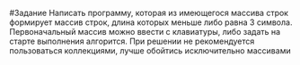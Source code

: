 #Задание
Написать программу, которая из имеющегося массива строк формирует массив строк, длина которых меньше либо равна 3 символа. Первоначальный массив можно ввести с клавиатуры, либо задать на старте выполнения алгорится. При решении не рекомендуется пользоваться коллекциями, лучше обойтись исключительно массивами
